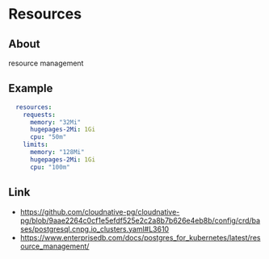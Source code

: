 # Resources

## About
resource management

## Example
```yaml
  resources:
    requests:
      memory: "32Mi"
      hugepages-2Mi: 1Gi
      cpu: "50m"
    limits:
      memory: "128Mi"
      hugepages-2Mi: 1Gi
      cpu: "100m"
```

## Link
- https://github.com/cloudnative-pg/cloudnative-pg/blob/9aae2264c0cf1e5efdf525e2c2a8b7b626e4eb8b/config/crd/bases/postgresql.cnpg.io_clusters.yaml#L3610
- https://www.enterprisedb.com/docs/postgres_for_kubernetes/latest/resource_management/